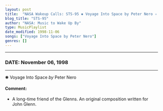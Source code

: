```yaml
---
layout: post
title:  "NASA Wakeup Calls: STS-95 ✺ Voyage Into Space by Peter Nero ✧ November 06, 1998"
blog_title: "STS-95"
author: "NASA: Music to Wake Up By"
type: MusicPlaylist
date_modified: 1998-11-06
songs: ["Voyage Into Space by Peter Nero"]
genres: []
---
```


----
### DATE: November 06, 1998
----
✺ Voyage Into Space *by* Peter Nero  

#### Comment:
* A long-time friend of the Glenns. An original composition written for John Glenn.



<br/>
<center>
	<a target="_blank"
	   href="https://twitter.com/intent/tweet?hashtags=Space,NASA,Playlist,NASAWakeupCalls,SpaceProgram&text=🚀 {{ page.author}}, {{ page.title }}. {{ site.url }}{{ page.url }}&via=nasawakeupcalls"><i class="fab fa-twitter" title="Tweet this page" alt="Tweet this page" style="font-size: 1.3em;"></i></a>
	&nbsp; 	<i class="fas fa-user-astronaut" style="font-size: 1.5em;"></i> &nbsp;
    <a id="custom_amazon_link"
       type="amzn" search="#"
       category="popular music">
    <i class="fab fa-amazon" style="font-size: 1.3em;"></i></a>
</center>

<!-- Randomly resolve an individual entry from a song array -->
<script src="/assets/javascript/seedrandom.min.js"></script>
<script>
  var wake_me_up = ["Voyage Into Space by Peter Nero"];
  var prng = new Math.seedrandom();
  function randomSong() {
    song = wake_me_up[Math.floor(Math.random() * wake_me_up.length)];
    var amazon_link = document.getElementById("custom_amazon_link");
    amazon_link.setAttribute("search", song);
  }
  window.onload = randomSong();
</script>

